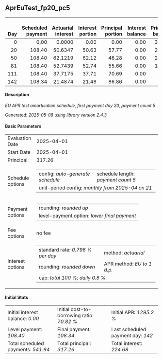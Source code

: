 <h2>AprEuTest_fp20_pc5</h2>
<table>
    <thead style="vertical-align: bottom;">
        <th style="text-align: right;">Day</th>
        <th style="text-align: right;">Scheduled payment</th>
        <th style="text-align: right;">Actuarial interest</th>
        <th style="text-align: right;">Interest portion</th>
        <th style="text-align: right;">Principal portion</th>
        <th style="text-align: right;">Interest balance</th>
        <th style="text-align: right;">Principal balance</th>
        <th style="text-align: right;">Total actuarial interest</th>
        <th style="text-align: right;">Total interest</th>
        <th style="text-align: right;">Total principal</th>
    </thead>
    <tr style="text-align: right;">
        <td class="ci00">0</td>
        <td class="ci01" style="white-space: nowrap;">0.00</td>
        <td class="ci02">0.0000</td>
        <td class="ci03">0.00</td>
        <td class="ci04">0.00</td>
        <td class="ci05">0.00</td>
        <td class="ci06">317.26</td>
        <td class="ci07">0.0000</td>
        <td class="ci08">0.00</td>
        <td class="ci09">0.00</td>
    </tr>
    <tr style="text-align: right;">
        <td class="ci00">20</td>
        <td class="ci01" style="white-space: nowrap;">108.40</td>
        <td class="ci02">50.6347</td>
        <td class="ci03">50.63</td>
        <td class="ci04">57.77</td>
        <td class="ci05">0.00</td>
        <td class="ci06">259.49</td>
        <td class="ci07">50.6347</td>
        <td class="ci08">50.63</td>
        <td class="ci09">57.77</td>
    </tr>
    <tr style="text-align: right;">
        <td class="ci00">50</td>
        <td class="ci01" style="white-space: nowrap;">108.40</td>
        <td class="ci02">62.1219</td>
        <td class="ci03">62.12</td>
        <td class="ci04">46.28</td>
        <td class="ci05">0.00</td>
        <td class="ci06">213.21</td>
        <td class="ci07">112.7566</td>
        <td class="ci08">112.75</td>
        <td class="ci09">104.05</td>
    </tr>
    <tr style="text-align: right;">
        <td class="ci00">81</td>
        <td class="ci01" style="white-space: nowrap;">108.40</td>
        <td class="ci02">52.7439</td>
        <td class="ci03">52.74</td>
        <td class="ci04">55.66</td>
        <td class="ci05">0.00</td>
        <td class="ci06">157.55</td>
        <td class="ci07">165.5005</td>
        <td class="ci08">165.49</td>
        <td class="ci09">159.71</td>
    </tr>
    <tr style="text-align: right;">
        <td class="ci00">111</td>
        <td class="ci01" style="white-space: nowrap;">108.40</td>
        <td class="ci02">37.7175</td>
        <td class="ci03">37.71</td>
        <td class="ci04">70.69</td>
        <td class="ci05">0.00</td>
        <td class="ci06">86.86</td>
        <td class="ci07">203.2180</td>
        <td class="ci08">203.20</td>
        <td class="ci09">230.40</td>
    </tr>
    <tr style="text-align: right;">
        <td class="ci00">142</td>
        <td class="ci01" style="white-space: nowrap;">108.34</td>
        <td class="ci02">21.4874</td>
        <td class="ci03">21.48</td>
        <td class="ci04">86.86</td>
        <td class="ci05">0.00</td>
        <td class="ci06">0.00</td>
        <td class="ci07">224.7054</td>
        <td class="ci08">224.68</td>
        <td class="ci09">317.26</td>
    </tr>
</table>
<h4>Description</h4>
<p><i>EU APR test amortisation schedule, first payment day 20, payment count 5</i></p>
<p>Generated: <i>2025-05-08 using library version 2.4.3</i></p>
<h4>Basic Parameters</h4>
<table>
    <tr>
        <td>Evaluation Date</td>
        <td>2025-04-01</td>
    </tr>
    <tr>
        <td>Start Date</td>
        <td>2025-04-01</td>
    </tr>
    <tr>
        <td>Principal</td>
        <td>317.26</td>
    </tr>
    <tr>
        <td>Schedule options</td>
        <td>
            <table>
                <tr>
                    <td>config: <i>auto-generate schedule</i></td>
                    <td>schedule length: <i><i>payment count</i> 5</i></td>
                </tr>
                <tr>
                    <td colspan="2" style="white-space: nowrap;">unit-period config: <i>monthly from 2025-04 on 21</i></td>
                </tr>
            </table>
        </td>
    </tr>
    <tr>
        <td>Payment options</td>
        <td>
            <table>
                <tr>
                    <td>rounding: <i>rounded up</i></td>
                </tr>
                <tr>
                    <td>level-payment option: <i>lower&nbsp;final&nbsp;payment</i></td>
                </tr>
            </table>
        </td>
    </tr>
    <tr>
        <td>Fee options</td>
        <td>no fee
        </td>
    </tr>
    <tr>
        <td>Interest options</td>
        <td>
            <table>
                <tr>
                    <td>standard rate: <i>0.798 % per day</i></td>
                    <td>method: <i>actuarial</i></td>
                </tr>
                <tr>
                    <td>rounding: <i>rounded down</i></td>
                    <td>APR method: <i>EU to 1 d.p.</i></td>
                </tr>
                <tr>
                    <td colspan="2">cap: <i>total 100 %; daily 0.8 %</td>
                </tr>
            </table>
        </td>
    </tr>
</table>
<h4>Initial Stats</h4>
<table>
    <tr>
        <td>Initial interest balance: <i>0.00</i></td>
        <td>Initial cost-to-borrowing ratio: <i>70.82 %</i></td>
        <td>Initial APR: <i>1295.2 %</i></td>
    </tr>
    <tr>
        <td>Level payment: <i>108.40</i></td>
        <td>Final payment: <i>108.34</i></td>
        <td>Last scheduled payment day: <i>142</i></td>
    </tr>
    <tr>
        <td>Total scheduled payments: <i>541.94</i></td>
        <td>Total principal: <i>317.26</i></td>
        <td>Total interest: <i>224.68</i></td>
    </tr>
</table>